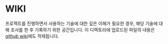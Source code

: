 # WIKI
프로젝트를 진행하면서 사용하는 기술에 대한 깊은 이해가 필요한 경우, 해당 기술에 대해 조사를 한 후 기록하기 위한 공간입니다. 이 디렉토리에 업로드된 파일의 내용은 [github wiki](https://github.com/Performance-Graph/Api/wiki)에도 적재됩니다.
